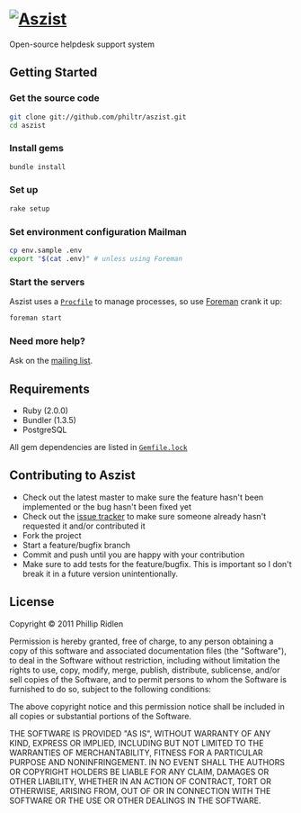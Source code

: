 # [![Aszist](https://github.com/philtr/aszist/raw/master/app/assets/images/logo.png)](http://philtr.github.io/aszist/)

Open-source helpdesk support system

## Getting Started

### Get the source code

```bash
git clone git://github.com/philtr/aszist.git
cd aszist
```

### Install gems

```bash
bundle install
```

### Set up

```bash
rake setup
```

### Set environment configuration Mailman

```bash
cp env.sample .env
export "$(cat .env)" # unless using Foreman
```

### Start the servers

Aszist uses a
[`Procfile`](https://github.com/philtr/aszist/blob/master/Procfile) to manage
processes, so use [Foreman](http://ddollar.github.com/foreman/) crank it up:

```bash
foreman start
```

### Need more help?

Ask on the [mailing list](http://groups.google.com/group/aszist).

## Requirements

* Ruby (2.0.0)
* Bundler (1.3.5)
* PostgreSQL

All gem dependencies are listed in [`Gemfile.lock`](https://github.com/philtr/aszist/blob/master/Gemfile.lock)

## Contributing to Aszist

* Check out the latest master to make sure the feature hasn't been implemented
  or the bug hasn't been fixed yet
* Check out the [issue tracker](http://github.com/philtr/aszist/issues) to make
  sure someone already hasn't requested it and/or contributed it
* Fork the project
* Start a feature/bugfix branch
* Commit and push until you are happy with your contribution
* Make sure to add tests for the feature/bugfix. This is important so I don't
  break it in a future version unintentionally.

## License

Copyright &copy; 2011 Phillip Ridlen

Permission is hereby granted, free of charge, to any person obtaining a copy
of this software and associated documentation files (the "Software"), to deal
in the Software without restriction, including without limitation the rights
to use, copy, modify, merge, publish, distribute, sublicense, and/or sell
copies of the Software, and to permit persons to whom the Software is
furnished to do so, subject to the following conditions:

The above copyright notice and this permission notice shall be included in all
copies or substantial portions of the Software.

THE SOFTWARE IS PROVIDED "AS IS", WITHOUT WARRANTY OF ANY KIND, EXPRESS OR
IMPLIED, INCLUDING BUT NOT LIMITED TO THE WARRANTIES OF MERCHANTABILITY,
FITNESS FOR A PARTICULAR PURPOSE AND NONINFRINGEMENT. IN NO EVENT SHALL THE
AUTHORS OR COPYRIGHT HOLDERS BE LIABLE FOR ANY CLAIM, DAMAGES OR OTHER
LIABILITY, WHETHER IN AN ACTION OF CONTRACT, TORT OR OTHERWISE, ARISING FROM,
OUT OF OR IN CONNECTION WITH THE SOFTWARE OR THE USE OR OTHER DEALINGS IN THE
SOFTWARE.
